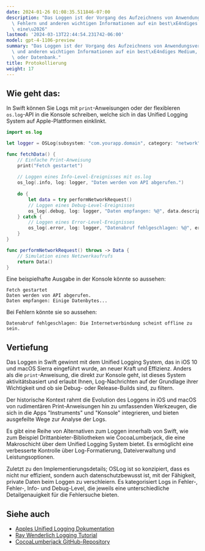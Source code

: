 ```yaml
---
date: 2024-01-26 01:08:35.511846-07:00
description: "Das Loggen ist der Vorgang des Aufzeichnens von Anwendungsverhalten,\
  \ Fehlern und anderen wichtigen Informationen auf ein best\xE4ndiges Medium, wie\
  \ eine\u2026"
lastmod: '2024-03-13T22:44:54.231742-06:00'
model: gpt-4-1106-preview
summary: "Das Loggen ist der Vorgang des Aufzeichnens von Anwendungsverhalten, Fehlern\
  \ und anderen wichtigen Informationen auf ein best\xE4ndiges Medium, wie eine Datei\
  \ oder Datenbank."
title: Protokollierung
weight: 17
---
```


## Wie geht das:
In Swift können Sie Logs mit `print`-Anweisungen oder der flexibleren `os.log`-API in die Konsole schreiben, welche sich in das Unified Logging System auf Apple-Plattformen einklinkt.

```Swift
import os.log

let logger = OSLog(subsystem: "com.yourapp.domain", category: "network")

func fetchData() {
    // Einfache Print-Anweisung
    print("Fetch gestartet")
    
    // Loggen eines Info-Level-Ereignisses mit os.log
    os_log(.info, log: logger, "Daten werden von API abgerufen.")
    
    do {
        let data = try performNetworkRequest()
        // Loggen eines Debug-Level-Ereignisses
        os_log(.debug, log: logger, "Daten empfangen: %@", data.description)
    } catch {
        // Loggen eines Error-Level-Ereignisses
        os_log(.error, log: logger, "Datenabruf fehlgeschlagen: %@", error.localizedDescription)
    }
}

func performNetworkRequest() throws -> Data {
    // Simulation eines Netzwerkaufrufs
    return Data()
}
```

Eine beispielhafte Ausgabe in der Konsole könnte so aussehen:

```
Fetch gestartet
Daten werden von API abgerufen.
Daten empfangen: Einige Datenbytes...
```

Bei Fehlern könnte sie so aussehen:

```
Datenabruf fehlgeschlagen: Die Internetverbindung scheint offline zu sein.
```

## Vertiefung
Das Loggen in Swift gewinnt mit dem Unified Logging System, das in iOS 10 und macOS Sierra eingeführt wurde, an neuer Kraft und Effizienz. Anders als die `print`-Anweisung, die direkt zur Konsole geht, ist dieses System aktivitätsbasiert und erlaubt Ihnen, Log-Nachrichten auf der Grundlage ihrer Wichtigkeit und ob sie Debug- oder Release-Builds sind, zu filtern.

Der historische Kontext rahmt die Evolution des Loggens in iOS und macOS von rudimentären Print-Anweisungen hin zu umfassenden Werkzeugen, die sich in die Apps "Instruments" und "Konsole" integrieren, und bieten ausgefeilte Wege zur Analyse der Logs.

Es gibt eine Reihe von Alternativen zum Loggen innerhalb von Swift, wie zum Beispiel Drittanbieter-Bibliotheken wie CocoaLumberjack, die eine Makroschicht über dem Unified Logging System bietet. Es ermöglicht eine verbesserte Kontrolle über Log-Formatierung, Dateiverwaltung und Leistungsoptionen.

Zuletzt zu den Implementierungsdetails; OSLog ist so konzipiert, dass es nicht nur effizient, sondern auch datenschutzbewusst ist, mit der Fähigkeit, private Daten beim Loggen zu verschleiern. Es kategorisiert Logs in Fehler-, Fehler-, Info- und Debug-Level, die jeweils eine unterschiedliche Detailgenauigkeit für die Fehlersuche bieten.

## Siehe auch
- [Apples Unified Logging Dokumentation](https://developer.apple.com/documentation/os/logging)
- [Ray Wenderlich Logging Tutorial](https://www.raywenderlich.com/605079-logging-in-swift-oslog)
- [CocoaLumberjack GitHub-Repository](https://github.com/CocoaLumberjack/CocoaLumberjack)

